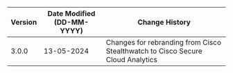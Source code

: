 | **Version** | **Date Modified (DD-MM-YYYY)** | **Change History**                                                 |
|-------------|--------------------------------|--------------------------------------------------------------------|
| 3.0.0       | 13-05-2024                     |	Changes for rebranding from Cisco Stealthwatch to Cisco Secure Cloud Analytics         | 	                                                            |  
         
                                                                                                                 
